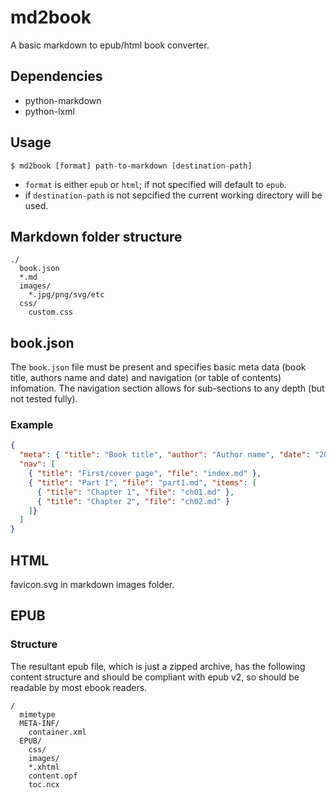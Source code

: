 # md2book

A basic markdown to epub/html book converter.

## Dependencies

- python-markdown
- python-lxml

## Usage

```
$ md2book [format] path-to-markdown [destination-path]
```

- `format` is either `epub` or `html`; if not specified will default to `epub`.
- if `destination-path` is not sepcified the current working directory will be used.

## Markdown folder structure

```
./
  book.json
  *.md
  images/
    *.jpg/png/svg/etc
  css/
    custom.css
```

## book.json

The `book.json` file must be present and specifies basic meta data (book title, authors name and date) and navigation (or table of contents) infomation. The navigation section allows for sub-sections to any depth (but not tested fully).

### Example

```json
{
  "meta": { "title": "Book title", "author": "Author name", "date": "2024-09-21" },
  "nav": [
    { "title": "First/cover page", "file": "index.md" },
    { "title": "Part I", "file": "part1.md", "items": [
      { "title": "Chapter 1", "file": "ch01.md" },
      { "title": "Chapter 2", "file": "ch02.md" }
    ]}
  ]
}
```

## HTML

favicon.svg in markdown images folder.

## EPUB

### Structure

The resultant epub file, which is just a zipped archive, has the following content structure and should be compliant with epub v2, so should be readable by most ebook readers.

```
/
  mimetype
  META-INF/
    container.xml
  EPUB/
    css/
    images/
    *.xhtml
    content.opf
    toc.ncx
```
